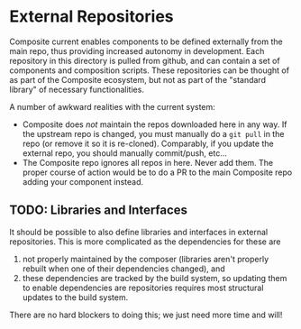 # External Repositories

Composite current enables components to be defined externally from the main repo, thus providing increased autonomy in development.
Each repository in this directory is pulled from github, and can contain a set of components and composition scripts.
These repositories can be thought of as part of the Composite ecosystem, but not as part of the "standard library" of necessary functionalities.

A number of awkward realities with the current system:

- Composite does *not* maintain the repos downloaded here in any way.
    If the upstream repo is changed, you must manually do a `git pull` in the repo (or remove it so it is re-cloned).
	Comparably, if you update the external repo, you should manually commit/push, etc...
- The Composite repo ignores all repos in here.
    Never add them.
	The proper course of action would be to do a PR to the main Composite repo adding your component instead.

## TODO: Libraries and Interfaces

It should be possible to also define libraries and interfaces in external repositories.
This is more complicated as the dependencies for these are

1. not properly maintained by the composer (libraries aren't properly rebuilt when one of their dependencies changed), and
2. these dependencies are tracked by the build system, so updating them to enable dependencies are repositories requires most structural updates to the build system.

There are no hard blockers to doing this; we just need more time and will!
